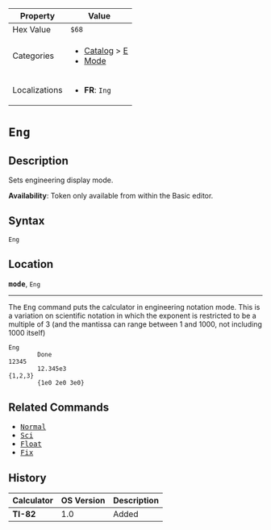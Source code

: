 | Property      | Value |
|---------------|-------|
| Hex Value     | `$68`|
| Categories    | <ul><li>[Catalog](<../categories/Catalog.md>) > [E](<../categories/Catalog.md#E>)</li><li>[Mode](<../categories/Mode.md>)</li></ul> |
| Localizations | <ul><li><b>FR</b>: `Ing`</li></ul> |

# `Eng`

## Description
Sets engineering display mode.


<b>Availability</b>: Token only available from within the Basic editor.

## Syntax
`Eng`

## Location
<tt><kbd><b>mode</b></kbd></tt>, `Eng`
<hr>

The <tt>Eng</tt> command puts the calculator in engineering notation mode. This is a variation on scientific notation in which the exponent is restricted to be a multiple of 3 (and the mantissa can range between 1 and 1000, not including 1000 itself)

```ti-basic
Eng
        Done
12345
        12.345e3
{1,2,3}
        {1e0 2e0 3e0}
```

## Related Commands

*   <tt><a href="/normal">Normal</a></tt>
*   <tt><a href="/sci">Sci</a></tt>
*   <tt><a href="/float">Float</a></tt>
*   <tt><a href="/fix">Fix</a></tt>

## History
| Calculator | OS Version | Description |
|------------|------------|-------------|
| <b>TI-82</b> | 1.0 | Added |



